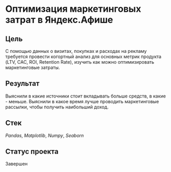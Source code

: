 # Оптимизация маркетинговых затрат в Яндекс.Афише


## Цель

С помощью данных о визитах, покупках и расходах на рекламу требуется провести когортный анализ
для основных метрик продукта (LTV, CAC, ROI, Retention Rate), изучить как можно оптимизировать
маркетинговые затраты.

## Результат

Выяснили в какие источники стоит вкладывать больше средств, в какие - меньше. Выяснили в какое время лучше проводить маркетинговые рассылки, чтобы получить наибольший доход.

## Стек

*Pandas*, *Matplotlib*, *Numpy*, *Seaborn*

## Статус проекта

Завершен

